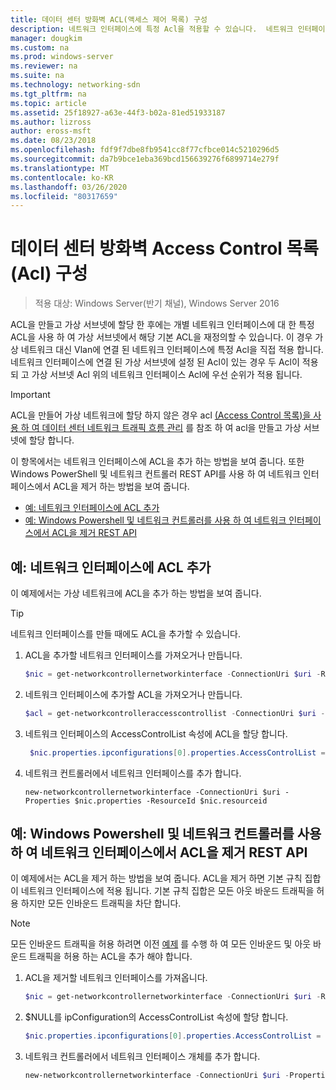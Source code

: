 ```yaml
---
title: 데이터 센터 방화벽 ACL(액세스 제어 목록) 구성
description: 네트워크 인터페이스에 특정 Acl을 적용할 수 있습니다.  네트워크 인터페이스가 연결 된 가상 서브넷에 Acl도 설정 된 경우 두 Acl이 모두 적용 되지만 네트워크 인터페이스 Acl은 가상 서브넷 Acl 위에 우선 순위가 지정 됩니다.
manager: dougkim
ms.custom: na
ms.prod: windows-server
ms.reviewer: na
ms.suite: na
ms.technology: networking-sdn
ms.tgt_pltfrm: na
ms.topic: article
ms.assetid: 25f18927-a63e-44f3-b02a-81ed51933187
ms.author: lizross
author: eross-msft
ms.date: 08/23/2018
ms.openlocfilehash: fdf9f7dbe8fb9541cc8f77cfbce014c5210296d5
ms.sourcegitcommit: da7b9bce1eba369bcd156639276f6899714e279f
ms.translationtype: MT
ms.contentlocale: ko-KR
ms.lasthandoff: 03/26/2020
ms.locfileid: "80317659"
---
```

# <a name="configure-datacenter-firewall-access-control-lists-acls"></a>데이터 센터 방화벽 Access Control 목록 (Acl) 구성

>적용 대상: Windows Server(반기 채널), Windows Server 2016

ACL을 만들고 가상 서브넷에 할당 한 후에는 개별 네트워크 인터페이스에 대 한 특정 ACL을 사용 하 여 가상 서브넷에서 해당 기본 ACL을 재정의할 수 있습니다.  이 경우 가상 네트워크 대신 Vlan에 연결 된 네트워크 인터페이스에 특정 Acl을 직접 적용 합니다. 네트워크 인터페이스에 연결 된 가상 서브넷에 설정 된 Acl이 있는 경우 두 Acl이 적용 되 고 가상 서브넷 Acl 위의 네트워크 인터페이스 Acl에 우선 순위가 적용 됩니다.

>[!IMPORTANT]
>ACL을 만들어 가상 네트워크에 할당 하지 않은 경우 acl [(Access Control 목록)을 사용 하 여 데이터 센터 네트워크 트래픽 흐름 관리](Use-Access-Control-Lists--ACLs--to-Manage-Datacenter-Network-Traffic-Flow.md) 를 참조 하 여 acl을 만들고 가상 서브넷에 할당 합니다.  

이 항목에서는 네트워크 인터페이스에 ACL을 추가 하는 방법을 보여 줍니다. 또한 Windows PowerShell 및 네트워크 컨트롤러 REST API를 사용 하 여 네트워크 인터페이스에서 ACL을 제거 하는 방법을 보여 줍니다.

- [예: 네트워크 인터페이스에 ACL 추가](#example-add-an-acl-to-a-network-interface)
- [예: Windows Powershell 및 네트워크 컨트롤러를 사용 하 여 네트워크 인터페이스에서 ACL을 제거 REST API](#example-remove-an-acl-from-a-network-interface-by-using-windows-powershell-and-the-network-controller-rest-api)


## <a name="example-add-an-acl-to-a-network-interface"></a>예: 네트워크 인터페이스에 ACL 추가
이 예제에서는 가상 네트워크에 ACL을 추가 하는 방법을 보여 줍니다. 

>[!TIP]
>네트워크 인터페이스를 만들 때에도 ACL을 추가할 수 있습니다.

1. ACL을 추가할 네트워크 인터페이스를 가져오거나 만듭니다.
 
   ```PowerShell
   $nic = get-networkcontrollernetworkinterface -ConnectionUri $uri -ResourceId "MyVM_Ethernet1"
   ```
 
2. 네트워크 인터페이스에 추가할 ACL을 가져오거나 만듭니다.
 
   ```PowerShell
   $acl = get-networkcontrolleraccesscontrollist -ConnectionUri $uri -resourceid "AllowAllACL"
   ```
 
3. 네트워크 인터페이스의 AccessControlList 속성에 ACL을 할당 합니다.
 
   ```PowerShell
    $nic.properties.ipconfigurations[0].properties.AccessControlList = $acl
   ```
 
4. 네트워크 컨트롤러에서 네트워크 인터페이스를 추가 합니다.
 
   ```
   new-networkcontrollernetworkinterface -ConnectionUri $uri -Properties $nic.properties -ResourceId $nic.resourceid
   ```
 
## <a name="example-remove-an-acl-from-a-network-interface-by-using-windows-powershell-and-the-network-controller-rest-api"></a>예: Windows Powershell 및 네트워크 컨트롤러를 사용 하 여 네트워크 인터페이스에서 ACL을 제거 REST API
이 예제에서는 ACL을 제거 하는 방법을 보여 줍니다. ACL을 제거 하면 기본 규칙 집합이 네트워크 인터페이스에 적용 됩니다. 기본 규칙 집합은 모든 아웃 바운드 트래픽을 허용 하지만 모든 인바운드 트래픽을 차단 합니다.

>[!NOTE]
>모든 인바운드 트래픽을 허용 하려면 이전 [예제](#example-add-an-acl-to-a-network-interface) 를 수행 하 여 모든 인바운드 및 아웃 바운드 트래픽을 허용 하는 ACL을 추가 해야 합니다.


1. ACL을 제거할 네트워크 인터페이스를 가져옵니다.<br>
   ```PowerShell
   $nic = get-networkcontrollernetworkinterface -ConnectionUri $uri -ResourceId "MyVM_Ethernet1"
   ```
 
2. $NULL를 ipConfiguration의 AccessControlList 속성에 할당 합니다.<br>
   ```PowerShell
   $nic.properties.ipconfigurations[0].properties.AccessControlList = $null
   ```
 
3. 네트워크 컨트롤러에서 네트워크 인터페이스 개체를 추가 합니다.<br>
   ```PowerShell
   new-networkcontrollernetworkinterface -ConnectionUri $uri -Properties $nic.properties -ResourceId $nic.resourceid
   ```
